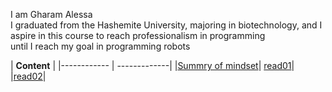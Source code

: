 I am Gharam Alessa  
I graduated from the Hashemite University, majoring in biotechnology, 
and I aspire in this course to reach professionalism in programming  
until I reach my goal in programming robots



| **Content** |
|------------ | -------------|
|[Summry of mindset](https://gharamalessa.github.io/Reading-notes/)|
[read01](https://gharamalessa.github.io/Reading-notes/read01)|
|[read02](https://gharamalessa.github.io/Reading-notes/read02)|



